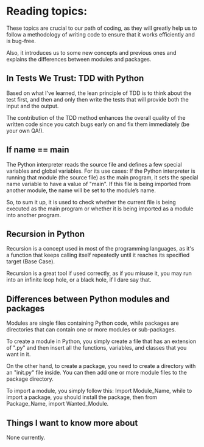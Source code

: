 # Reading topics:

These topics are crucial to our path of coding, as they will greatly help us to follow a methodology of writing code to ensure that it works efficiently and is bug-free.

Also, it introduces us to some new concepts and previous ones and explains the differences between modules and packages.

## In Tests We Trust: TDD with Python

Based on what I've learned, the lean principle of TDD is to think about the test first, and then and only then write the tests that will provide both the input and the output.

The contribution of the TDD method enhances the overall quality of the written code since you catch bugs early on and fix them immediately (be your own QA!).

## If name == main

The Python interpreter reads the source file and defines a few special variables and global variables. For its use cases: If the Python interpreter is running that module (the source file) as the main program, it sets the special name variable to have a value of "main". If this file is being imported from another module, the name will be set to the module’s name.

So, to sum it up, it is used to check whether the current file is being executed as the main program or whether it is being imported as a module into another program.

## Recursion in Python

Recursion is a concept used in most of the programming languages, as it's a function that keeps calling itself repeatedly until it reaches its specified target (Base Case).

Recursion is a great tool if used correctly, as if you misuse it, you may run into an infinite loop hole, or a black hole, if I dare say that.

## Differences between Python modules and packages

Modules are single files containing Python code, while packages are directories that can contain one or more modules or sub-packages.

To create a module in Python, you simply create a file that has an extension of ".py" and then insert all the functions, variables, and classes that you want in it.

On the other hand, to create a package, you need to create a directory with an "init.py" file inside. You can then add one or more module files to the package directory.

To import a module, you simply follow this: Import Module_Name, while to import a package, you should install the package, then from Package_Name, import Wanted_Module.

## Things I want to know more about

None currently.